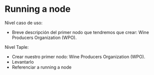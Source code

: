 # Running a node

Nivel caso de uso:
  - Breve descripción del primer nodo que tendremos que crear: Wine Producers Organization (WPO).

Nivel Taple:
  - Crear nuestro primer nodo: Wine Producers Organization (WPO).
  - Levantarlo
  - Referenciar a running a node